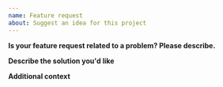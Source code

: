 ```yaml
---
name: Feature request
about: Suggest an idea for this project
---
```


**Is your feature request related to a problem? Please describe.**
<!--- A clear and concise description of what the feature. Ex. It would be great if [...] or I'm always frustrated when [...] -->


**Describe the solution you'd like**
<!--- A clear and concise description of what you want to happen. -->


**Additional context**
<!--- Add any other context or screenshots about the feature request here. -->

